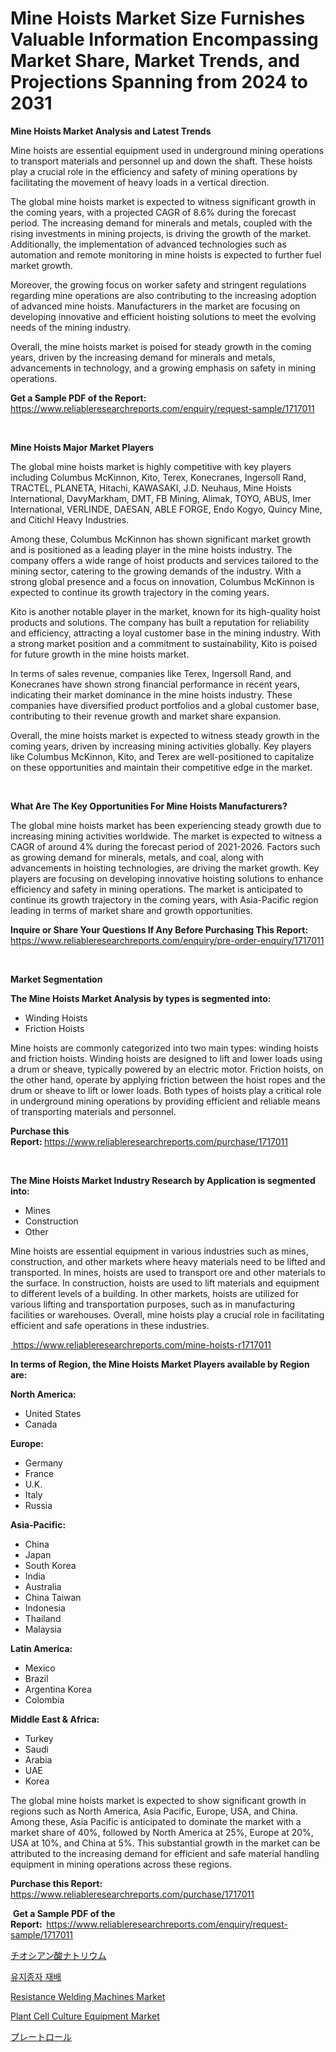 <p><h1>Mine Hoists Market Size Furnishes Valuable Information Encompassing Market Share, Market Trends, and Projections Spanning from 2024 to 2031</h1></p><p><strong>Mine Hoists Market Analysis and Latest Trends</strong></p>
<p><p>Mine hoists are essential equipment used in underground mining operations to transport materials and personnel up and down the shaft. These hoists play a crucial role in the efficiency and safety of mining operations by facilitating the movement of heavy loads in a vertical direction.</p><p>The global mine hoists market is expected to witness significant growth in the coming years, with a projected CAGR of 8.6% during the forecast period. The increasing demand for minerals and metals, coupled with the rising investments in mining projects, is driving the growth of the market. Additionally, the implementation of advanced technologies such as automation and remote monitoring in mine hoists is expected to further fuel market growth.</p><p>Moreover, the growing focus on worker safety and stringent regulations regarding mine operations are also contributing to the increasing adoption of advanced mine hoists. Manufacturers in the market are focusing on developing innovative and efficient hoisting solutions to meet the evolving needs of the mining industry.</p><p>Overall, the mine hoists market is poised for steady growth in the coming years, driven by the increasing demand for minerals and metals, advancements in technology, and a growing emphasis on safety in mining operations.</p></p>
<p><strong>Get a Sample PDF of the Report:&nbsp;</strong> <a href="https://www.reliableresearchreports.com/enquiry/request-sample/1717011">https://www.reliableresearchreports.com/enquiry/request-sample/1717011</a></p>
<p>&nbsp;</p>
<p><strong>Mine Hoists Major Market Players</strong></p>
<p><p>The global mine hoists market is highly competitive with key players including Columbus McKinnon, Kito, Terex, Konecranes, Ingersoll Rand, TRACTEL, PLANETA, Hitachi, KAWASAKI, J.D. Neuhaus, Mine Hoists International, DavyMarkham, DMT, FB Mining, Alimak, TOYO, ABUS, Imer International, VERLINDE, DAESAN, ABLE FORGE, Endo Kogyo, Quincy Mine, and Citichl Heavy Industries.</p><p>Among these, Columbus McKinnon has shown significant market growth and is positioned as a leading player in the mine hoists industry. The company offers a wide range of hoist products and services tailored to the mining sector, catering to the growing demands of the industry. With a strong global presence and a focus on innovation, Columbus McKinnon is expected to continue its growth trajectory in the coming years.</p><p>Kito is another notable player in the market, known for its high-quality hoist products and solutions. The company has built a reputation for reliability and efficiency, attracting a loyal customer base in the mining industry. With a strong market position and a commitment to sustainability, Kito is poised for future growth in the mine hoists market.</p><p>In terms of sales revenue, companies like Terex, Ingersoll Rand, and Konecranes have shown strong financial performance in recent years, indicating their market dominance in the mine hoists industry. These companies have diversified product portfolios and a global customer base, contributing to their revenue growth and market share expansion.</p><p>Overall, the mine hoists market is expected to witness steady growth in the coming years, driven by increasing mining activities globally. Key players like Columbus McKinnon, Kito, and Terex are well-positioned to capitalize on these opportunities and maintain their competitive edge in the market.</p></p>
<p>&nbsp;</p>
<p><strong>What Are The Key Opportunities For Mine Hoists Manufacturers?</strong></p>
<p><p>The global mine hoists market has been experiencing steady growth due to increasing mining activities worldwide. The market is expected to witness a CAGR of around 4% during the forecast period of 2021-2026. Factors such as growing demand for minerals, metals, and coal, along with advancements in hoisting technologies, are driving the market growth. Key players are focusing on developing innovative hoisting solutions to enhance efficiency and safety in mining operations. The market is anticipated to continue its growth trajectory in the coming years, with Asia-Pacific region leading in terms of market share and growth opportunities.</p></p>
<p><strong>Inquire or Share Your Questions If Any Before Purchasing This Report:</strong> <a href="https://www.reliableresearchreports.com/enquiry/pre-order-enquiry/1717011">https://www.reliableresearchreports.com/enquiry/pre-order-enquiry/1717011</a></p>
<p>&nbsp;</p>
<p><strong>Market Segmentation</strong></p>
<p><strong>The Mine Hoists Market Analysis by types is segmented into:</strong></p>
<p><ul><li>Winding Hoists</li><li>Friction Hoists</li></ul></p>
<p><p>Mine hoists are commonly categorized into two main types: winding hoists and friction hoists. Winding hoists are designed to lift and lower loads using a drum or sheave, typically powered by an electric motor. Friction hoists, on the other hand, operate by applying friction between the hoist ropes and the drum or sheave to lift or lower loads. Both types of hoists play a critical role in underground mining operations by providing efficient and reliable means of transporting materials and personnel.</p></p>
<p><strong>Purchase this Report:&nbsp;</strong><a href="https://www.reliableresearchreports.com/purchase/1717011">https://www.reliableresearchreports.com/purchase/1717011</a></p>
<p>&nbsp;</p>
<p><strong>The Mine Hoists Market Industry Research by Application is segmented into:</strong></p>
<p><ul><li>Mines</li><li>Construction</li><li>Other</li></ul></p>
<p><p>Mine hoists are essential equipment in various industries such as mines, construction, and other markets where heavy materials need to be lifted and transported. In mines, hoists are used to transport ore and other materials to the surface. In construction, hoists are used to lift materials and equipment to different levels of a building. In other markets, hoists are utilized for various lifting and transportation purposes, such as in manufacturing facilities or warehouses. Overall, mine hoists play a crucial role in facilitating efficient and safe operations in these industries.</p></p>
<p><a href="https://www.reliableresearchreports.com/mine-hoists-r1717011">&nbsp;https://www.reliableresearchreports.com/mine-hoists-r1717011</a></p>
<p><strong>In terms of Region, the Mine Hoists Market Players available by Region are:</strong></p>
<p>
    <p> <strong> North America: </strong>
        <ul>
            <li>United States</li>
            <li>Canada</li>
        </ul>
        </p> 
    <p> <strong> Europe: </strong>
        <ul>
            <li>Germany</li>
            <li>France</li>
            <li>U.K.</li>
            <li>Italy</li>
            <li>Russia</li>
        </ul>
        </p> 
    <p> <strong> Asia-Pacific: </strong>
        <ul>
            <li>China</li>
            <li>Japan</li>
            <li>South Korea</li>
            <li>India</li>
            <li>Australia</li>
            <li>China Taiwan</li>
            <li>Indonesia</li>
            <li>Thailand</li>
            <li>Malaysia</li>
        </ul>
        </p> 
    <p> <strong> Latin America: </strong>
        <ul>
            <li>Mexico</li>
            <li>Brazil</li>
            <li>Argentina Korea</li>
            <li>Colombia</li>
        </ul>
        </p> 
    <p> <strong> Middle East & Africa: </strong>
        <ul>
            <li>Turkey</li>
            <li>Saudi</li>
            <li>Arabia</li>
            <li>UAE</li>
            <li>Korea</li>
        </ul>
    </p>
    </p>
<p><p>The global mine hoists market is expected to show significant growth in regions such as North America, Asia Pacific, Europe, USA, and China. Among these, Asia Pacific is anticipated to dominate the market with a market share of 40%, followed by North America at 25%, Europe at 20%, USA at 10%, and China at 5%. This substantial growth in the market can be attributed to the increasing demand for efficient and safe material handling equipment in mining operations across these regions.</p></p>
<p><strong>Purchase this Report: </strong><a href="https://www.reliableresearchreports.com/purchase/1717011">https://www.reliableresearchreports.com/purchase/1717011</a></p>
<p>&nbsp;<strong>Get a Sample PDF of the Report:&nbsp;&nbsp;</strong><a href="https://www.reliableresearchreports.com/enquiry/request-sample/1717011">https://www.reliableresearchreports.com/enquiry/request-sample/1717011</a></p>
<p><strong></strong></p>
<p><p><a href="https://medium.com/@teridactyl90/%E7%A1%AB%E9%85%B8%E9%92%A0%E5%B8%82%E5%9C%BA%E6%8A%A5%E5%91%8A%E6%8F%AD%E7%A4%BA%E4%BA%86%E8%AF%A5%E5%B8%82%E5%9C%BA%E7%9A%84%E6%9C%80%E6%96%B0%E8%B6%8B%E5%8A%BF%E5%92%8C%E5%A2%9E%E9%95%BF%E6%9C%BA%E4%BC%9A-a9f8cc0e92b4">チオシアン酸ナトリウム</a></p><p><a href="https://medium.com/@daveblock56/%EC%9C%A0%EC%B1%84-%EB%86%8D%EC%97%85-%EC%8B%9C%EC%9E%A5-%EC%A0%95%EB%B3%B4-%EC%8B%9C%EC%9E%A5-%EB%8F%99%ED%96%A5-%EC%84%B1%EC%9E%A5-2024%EB%85%84%EB%B6%80%ED%84%B0-2031%EB%85%84%EA%B9%8C%EC%A7%80-%EC%98%88%EC%B8%A1%EB%90%9C-%EC%A0%95%EB%B3%B4-65e31fbfa486">유지종자 재배</a></p><p><a href="https://github.com/timeliteaut/Market-Research-Report-List-2/blob/main/resistance-welding-machines-market.md">Resistance Welding Machines Market</a></p><p><a href="https://github.com/bobicer/Market-Research-Report-List-2/blob/main/plant-cell-culture-equipment-market.md">Plant Cell Culture Equipment Market</a></p><p><a href="https://medium.com/@addyserr7687/%E3%83%97%E3%83%AC%E3%83%BC%E3%83%88%E3%83%AD%E3%83%BC%E3%83%AB%E5%B8%82%E5%A0%B4-2031%E5%B9%B4%E3%81%BE%E3%81%A7%E3%81%AE%E6%88%90%E5%8A%9F%E3%81%97%E3%81%9F%E3%83%93%E3%82%B8%E3%83%8D%E3%82%B9%E6%88%A6%E7%95%A5%E3%81%AE%E9%8D%B5%E3%82%92%E4%BA%88%E6%B8%AC-5ea2a15406d4">プレートロール</a></p></p>